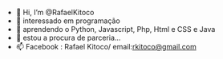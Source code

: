 - 👋 Hi, I’m @RafaelKitoco
- 👀 interessado em programação 
- 🌱 aprendendo o Python, Javascript, Php, Html e CSS e Java
- 💞️ estou a procura de parceria... 
- 📫 Facebook : Rafael Kitoco/ email:rkitoco@gmail.com 

<!---
RafaelKitoco/RafaelKitoco is a ✨ special ✨ repository because its `README.md` (this file) appears on your GitHub profile.
You can click the Preview link to take a look at your changes.
--->
